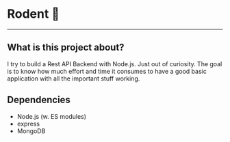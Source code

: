# Rodent 🐀
---
## What is this project about?
I try to build a Rest API Backend with Node.js. Just out of curiosity. The goal is to know how much effort and time it consumes to have a good basic application with all the important stuff working.

## Dependencies
* Node.js (w. ES modules)
* express
* MongoDB


